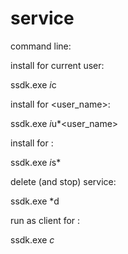 # service
 


command line:


install for current user:

ssdk.exe *i*c

install for <user_name>:

ssdk.exe *i*u*<user_name>

install for <sid>:

ssdk.exe *i*s*<sid>

delete (and stop) service:

ssdk.exe *d

run as client for <file>:

ssdk.exe *c*<file>
